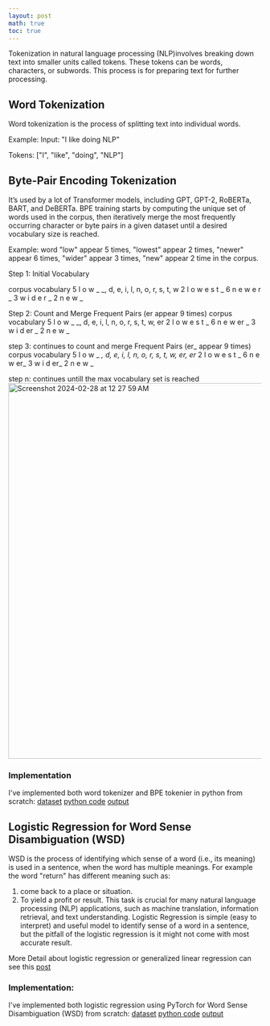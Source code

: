 ```yaml
---
layout: post
math: true
toc: true
---
```

Tokenization in natural language processing (NLP)involves breaking down text into smaller units called tokens. These tokens can be words, characters, or subwords. This process is for preparing text for further processing.

## Word Tokenization
Word tokenization is the process of splitting text into individual words. 

Example: Input: "I like doing NLP" 

Tokens: ["I", "like", "doing", "NLP"]

## Byte-Pair Encoding Tokenization
It’s used by a lot of Transformer models, including GPT, GPT-2, RoBERTa, BART, and DeBERTa. BPE training starts by computing the unique set of words used in the corpus, then iteratively merge the most frequently occurring character or byte pairs in a given dataset until a desired vocabulary size is reached.

Example: word "low" appear 5 times, "lowest" appear 2 times, "newer" appear 6 times, "wider" appear 3 times, "new" appear 2 time in the corpus.

Step 1: Initial Vocabulary

corpus                       vocabulary
5 l o w _                      _, d, e, i, l, n, o, r, s, t, w 
2 l o w e s t _
6 n e w e r _
3 w i d e r _
2 n e w _

Step 2: Count and Merge Frequent Pairs (er appear 9 times)
corpus                       vocabulary
5 l o w _                      _, d, e, i, l, n, o, r, s, t, w, er
2 l o w e s t _
6 n e w er _
3 w i d er _
2 n e w _

step 3: continues to count and merge Frequent Pairs (er_ appear 9 times) 
corpus                       vocabulary
5 l o w _                      _, d, e, i, l, n, o, r, s, t, w, er, er_
2 l o w e s t _
6 n e w er_
3 w i d er_
2 n e w _

step n: continues untill the max vocabulary set is reached
<img width="747" alt="Screenshot 2024-02-28 at 12 27 59 AM" src="https://github.com/zhiweilin27/zhiweilin27.github.io/assets/111717798/3dc6166e-d4fb-4cf7-bce4-0929b904b315">
### Implementation
I've implemented both word tokenizer and BPE tokenier in python from scratch:
[dataset](https://github.com/zhiweilin27/NLP/blob/main/a1_tweets.txt)
[python code](https://github.com/zhiweilin27/NLP/blob/main/a1_p1_lin_112845768.py)
[output](https://github.com/zhiweilin27/NLP/blob/main/a1_p1_lin_112845768_OUTPUT.txt)

## Logistic Regression for Word Sense Disambiguation (WSD)
WSD is the process of identifying which sense of a word (i.e., its meaning) is used in a sentence, when the word has multiple meanings.
For example the word "return" has different meaning such as:
1. come back to a place or situation.
2. To yield a profit or result.
This task is crucial for many natural language processing (NLP) applications, such as machine translation, information retrieval, and text understanding. Logistic Regression is simple (easy to interpret) and useful model to identify sense of a word in a sentence, but the pitfall of the logistic regression is it might not come with most accurate result. 

More Detail about logistic regression or generalized linear regression can see this [post](https://github.com/zhiweilin27/zhiweilin27.github.io/blob/master/_posts/2023-10-22-Generalized-Linear-Regression.md)

### Implementation:
I've implemented both logistic regression using PyTorch for Word Sense Disambiguation (WSD) from scratch:
[dataset](https://github.com/zhiweilin27/NLP/blob/main/a1_wsd_24_2_10.txt)
[python code](https://github.com/zhiweilin27/NLP/blob/main/a1_p2_lin_112845768.py)
[output](https://github.com/zhiweilin27/NLP/blob/main/a1_p1_lin_112845768_OUTPUT.txt)



